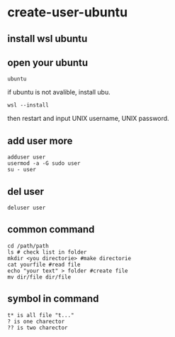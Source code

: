 # create-user-ubuntu
## install wsl ubuntu

## open your ubuntu
```
ubuntu
```

if ubuntu is not avalible, install ubu.

```
wsl --install
```

then restart and input UNIX username, UNIX password.


## add user more
```
adduser user
usermod -a -G sudo user
su - user
```

## del user
```
deluser user
```

## common command
```
cd /path/path
ls # check list in folder
mkdir <you directorie> #make directorie
cat yourfile #read file
echo "your text" > folder #create file
mv dir/file dir/file
```

## symbol in command
```
t* is all file "t..."
? is one charector
?? is two charector
```
